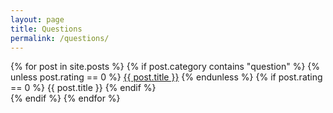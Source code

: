 ```yaml
---
layout: page
title: Questions
permalink: /questions/
---
```


<div class="posts">
  {% for post in site.posts %}
    {% if post.category contains "question" %}
      {% unless post.rating == 0 %}
        <a href="{{ site.baseurl }}{{ post.url }}">{{ post.title }}</a>
      {% endunless %}
      {% if post.rating == 0 %}
        <a1 href="{{ site.baseurl }}{{ post.url }}">{{ post.title }}</a1>
      {% endif %}
    <br>
    {% endif %}
  {% endfor %}
</div>
